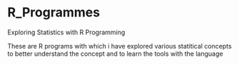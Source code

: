 # R_Programmes
Exploring Statistics with R Programming

These are R programs with which i have explored various statitical concepts to better understand the concept and to learn the tools with the language 

